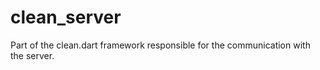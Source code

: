 clean_server
============

Part of the clean.dart framework responsible for the communication with the server.
